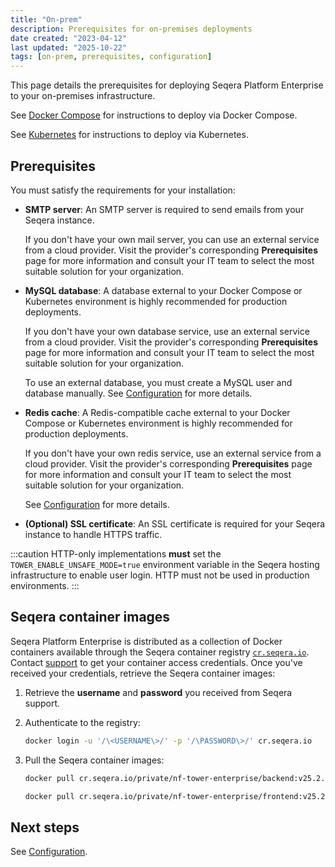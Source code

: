 ```yaml
---
title: "On-prem"
description: Prerequisites for on-premises deployments
date created: "2023-04-12"
last updated: "2025-10-22"
tags: [on-prem, prerequisites, configuration]
---
```


This page details the prerequisites for deploying Seqera Platform Enterprise to your on-premises infrastructure.

See [Docker Compose](../docker-compose) for instructions to deploy via Docker Compose.

See [Kubernetes](../kubernetes) for instructions to deploy via Kubernetes.

## Prerequisites

You must satisfy the requirements for your installation:

- **SMTP server**: An SMTP server is required to send emails from your Seqera instance.

  If you don't have your own mail server, you can use an external service from a cloud provider. Visit the provider's corresponding **Prerequisites** page for more information and consult your IT team to select the most suitable solution for your organization.

- **MySQL database**: A database external to your Docker Compose or Kubernetes environment is highly recommended for production deployments. 

  If you don't have your own database service, use an external service from a cloud provider. Visit the provider's corresponding **Prerequisites** page for more information and consult your IT team to select the most suitable solution for your organization.

  To use an external database, you must create a MySQL user and database manually. See [Configuration](../configuration/overview#seqera-and-redis-databases) for more details.

- **Redis cache**: A Redis-compatible cache external to your Docker Compose or Kubernetes environment is highly recommended for production deployments.

  If you don't have your own redis service, use an external service from a cloud provider. Visit the provider's corresponding **Prerequisites** page for more information and consult your IT team to select the most suitable solution for your organization.

  See [Configuration](../configuration/overview#seqera-and-redis-databases) for more details.

- **(Optional) SSL certificate**: An SSL certificate is required for your Seqera instance to handle HTTPS traffic.

:::caution
HTTP-only implementations **must** set the `TOWER_ENABLE_UNSAFE_MODE=true` environment variable in the Seqera hosting infrastructure to enable user login. HTTP must not be used in production environments.
:::

## Seqera container images

Seqera Platform Enterprise is distributed as a collection of Docker containers available through the Seqera
container registry [`cr.seqera.io`](https://cr.seqera.io). Contact [support](https://support.seqera.io) to get your container access credentials. Once you've received your credentials, retrieve the Seqera container images:

1. Retrieve the **username** and **password** you received from Seqera support.

2. Authenticate to the registry:

   ```bash
   docker login -u '/\<USERNAME\>/' -p '/\PASSWORD\>/' cr.seqera.io
   ```

3. Pull the Seqera container images:

   ```bash
   docker pull cr.seqera.io/private/nf-tower-enterprise/backend:v25.2.3

   docker pull cr.seqera.io/private/nf-tower-enterprise/frontend:v25.2.3
   ```

## Next steps

See [Configuration](../configuration/overview).
